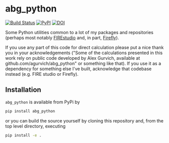 # abg_python

[![Build Status](https://travis-ci.com/agurvich/abg_python.svg?branch=master)](https://travis-ci.com/agurvich/abg_python)
[![PyPI](https://img.shields.io/pypi/v/abg_python)](https://pypi.org/project/abg_python)
[![DOI](https://zenodo.org/badge/132956776.svg)](https://zenodo.org/badge/latestdoi/132956776)

Some Python utilities common to a lot of my packages and repositories (perhaps most notably [FIREstudio](https://github.com/agurvich/FIRE_studio) and, in part, [Firefly](https://github.com/ageller/Firefly)).

If you use any part of this code for direct calculation please put a nice thank you in your acknowledgements ("Some of the calculations presented in this work rely on public code developed by Alex Gurvich, available at github.com/agurvich/abg_python" or something like that). If you use it as a dependency for something else I've built, acknowledge that codebase instead (e.g. FIRE studio or Firefly). 

## Installation
 `abg_python` is available from PyPi by
 ```bash
 pip install abg_python
 ```
 
 or you can build the source yourself by cloning this repository and, from the top level directory, executing
 ```bash
 pip install -e .
 ```
